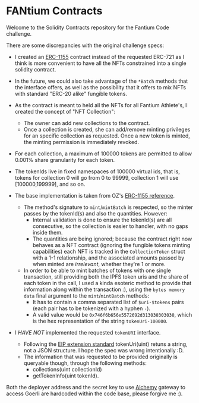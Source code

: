 # FANtium Contracts

Welcome to the Solidity Contracts repository for the Fantium Code challenge.

There are some discrepancies with the original challenge specs:


  * I created an [ERC-1155](https://eips.ethereum.org/EIPS/eip-1155) contract instead of the requested ERC-721 as I think is more convenient to have all the NFTs constrained into a single solidity contract.
  * In the future, we could also take advantage of the `*Batch` methods that the interface offers, as well as the possibility that it offers to mix NFTs with standard "ERC-20 alike" fungible tokens.
  * As the contract is meant to held all the NFTs for all Fantium Athlete's, I created the concept of "NFT Collection":
    * The owner can add new collections to the contract.
    * Once a collection is created, she can add/remove minting privileges for an specific collection as requested. Once a new token is minted, the minting permission is immediately revoked.
  * For each collection, a maximum of 100000 tokens are permitted to allow 0.001% share granularity for each token.
  * The tokenIds live in fixed namespaces of 100000 virtual ids, that is, tokens for collection 0 will go from 0 to 99999, collection 1 will use [100000,199999], and so on.
  * The base implementation is taken from OZ's [ERC-1155 reference](https://docs.openzeppelin.com/contracts/3.x/erc1155).
    * The method's signature to `mint`/`mintBatch` is respected, so the minter passes by the tokenId(s) and also the quantities. However:
      * Internal validation is done to ensure the tokenId(s) are all consecutive, so the collection is easier to handler, with no gaps inside them.
      * The quantities are being ignored; because the contract right now behaves as a NFT contract (ignoring the fungible tokens minting capabilities) each NFT is tracked in the `CollectionToken` struct with a 1-1 relationship, and the associated amounts passed by when minted are *irrelevant*, whether they're 1 or more.
    * In order to be able to mint batches of tokens with one single transaction, still providing both the IPFS token uris and the share of each token in the call, I used a kinda esoteric method to provide that information along within the transaction :), using the `bytes memory data` final argument to the `mint`/`mintBatch` methods:
      * It has to contain a comma separated list of `$uri-$tokens` pairs (each pair has to be tokenized with a hyphen `-`).
      * A valid value would be `0x746f6b656e5572692d313030303030`, which is the hex representation of the string `tokenUri-100000`.

  * I *HAVE NOT* implemented the requested `tokenURI` interface.
    * Following the [EIP extension standard](https://eips.ethereum.org/EIPS/eip-721) tokenUri(uint) retuns a string, not a JSON structure. I hope the spec was wrong intentionally :D.
    * The information that was requested to be provided originally is queryable though, through the following methods:
      * collections(uint collectionId)
      * getTokenInfo(uint tokenId).


Both the deployer address and the secret key to use [Alchemy](https://www.alchemy.com/) gateway to access Goerli are hardcoded within the code base, please forgive me :).
